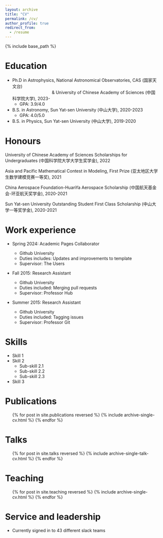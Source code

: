 ```yaml
---
layout: archive
title: "CV"
permalink: /cv/
author_profile: true
redirect_from:
  - /resume
---
```


{% include base_path %}

Education
======
* Ph.D in Astrophysics, National Astronomical Observatories, CAS (国家天文台)     
&emsp;&emsp;&emsp;&emsp;&emsp;&emsp;&emsp;&emsp;&emsp;&nbsp;& University of Chinese Academy of Sciences (中国科学院大学), 2023-
  * GPA: 3.9/4.0 
* B.S. in Astronomy, Sun Yat-sen University (中山大学), 2020-2023
  * GPA: 4.0/5.0   
* B.S. in Physics, Sun Yat-sen University (中山大学), 2019-2020

Honours
======
University of Chinese Academy of Sciences Scholarships for Undergraduates (中国科学院大学大学生奖学金), 2022

Asia and Pacific Mathematical Contest in Modeling, First Prize (亚太地区大学生数学建模竞赛一等奖), 2021

China Aerospace Foundation-HuanYa Aerospace Scholarship (中国航天基金会-环亚航天奖学金), 2020-2021

Sun Yat-sen University Outstanding Student First Class Scholarship (中山大学一等奖学金), 2020-2021

  
Work experience
======
* Spring 2024: Academic Pages Collaborator
  * Github University
  * Duties includes: Updates and improvements to template
  * Supervisor: The Users

* Fall 2015: Research Assistant
  * Github University
  * Duties included: Merging pull requests
  * Supervisor: Professor Hub

* Summer 2015: Research Assistant
  * Github University
  * Duties included: Tagging issues
  * Supervisor: Professor Git
  
Skills
======
* Skill 1
* Skill 2
  * Sub-skill 2.1
  * Sub-skill 2.2
  * Sub-skill 2.3
* Skill 3

Publications
======
  <ul>{% for post in site.publications reversed %}
    {% include archive-single-cv.html %}
  {% endfor %}</ul>
  
Talks
======
  <ul>{% for post in site.talks reversed %}
    {% include archive-single-talk-cv.html  %}
  {% endfor %}</ul>
  
Teaching
======
  <ul>{% for post in site.teaching reversed %}
    {% include archive-single-cv.html %}
  {% endfor %}</ul>
  
Service and leadership
======
* Currently signed in to 43 different slack teams
